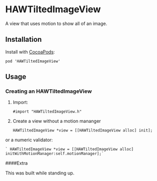 HAWTiltedImageView
==================

A view that uses motion to show all of an image.

## Installation

Install with [CocoaPods](http://cocoapods.org):

`pod 'HAWTiltedImageView'`

## Usage

### Creating an HAWTiltedImageView

1. Import:

    `#import "HAWTiltedImageView.h"`

2. Create a view without a motion mananger 

    `HAWTiltedImageView *view = [[HAWTiltedImageView alloc] init];`

or a numeric validator:

    ` HAWTiltedImageView *view = [[HAWTiltedImageView alloc] initWithMotionManager:self.motionManager];`

####Extra 

This was built while standing up.